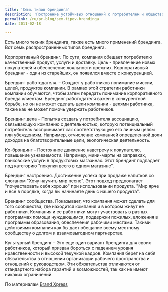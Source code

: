 ```yaml
---
title: 'Семь типов брендинга'
description: 'Построение устойчивых отношений с потребителем и обществом - то, чего добиваются (или должны добиваться) многие компании. Есть много техник брендинга, также есть много применений брендинга. Вот семь распространенных типов брендинга.'
permalink: /ru/pr-blog/sem-tipov-brendinga
date: 2011-02-18

---
```


Есть много техник брендинга, также есть много применений брендинга. Вот семь распространенных типов брендинга.

Корпоративный брендинг. По сути, компания обещает потребителю качественный продукт, услуги и доставку. Цель - привлечение новых покупателей и обеспечение лояльности прежних. Корпоративный брендинг - один из старейших, он появился вместе с конкуренцией.

Брендинг работодателя. – Создает у работников понимание миссии, целей, продуктов компании. В рамках этой стратегии работники компании обучаются, чтобы затем передать понимание корпоративного бренда клиентам. Брендинг работодателя важен в конкурентной борьбе, но он не  может сделать цели компании - целями работника, также как не может помочь удержать работников.

Брендинг дела – Попытка создать у потребителя ассоциацию, связывающую компанию с деятельностью, которую потенциальный потребитель воспринимает как соответствующую его личным целям или убеждениям. Например, отчисление компанией определенной доли доходов на благотворительные цели, экологическая деятельность.

Ко-брэндинг – Постоянное движение навстречу к покупателю, повышение узнаваемости. Например, мини-марты на заправках, банковские услуги в продуктовых магазинах. Этот брендинг подпадает под категорию "покупки всего в одном магазине".

Брендинг настроения. Достижение успеха при продаже напитков со слоганом "Хочу научить мир песне". Этот подход предполагает "почувствовать себя хорошо" при использовании продукта. "Мир ярче и все в порядке, когда вы начинаете день с нашего продукта".

Брендинг сообщества. Показывает, что компания может сделать для того сообщества, где находится компания и в котором живут ее работники. Компания и ее работники могут участвовать в разных программах помощи нуждающимся, поддержки пожилых, вложения в программы образования, обеспечения рабочими местами. Такими действиями компания как бы дает обещание всему местному сообществу о долгом и взаимовыгодном партнерстве.

Культурный брендинг – Это еще один вариант брендинга для своих работников, который призван бороться с падением уровня нравственности и высокой текучкой кадров. Компания берет на себя обязательства в отношении организации рабочего пространства и отношений с руководством. Эти обязательства отличаются от стандартного набора гарантий и возможностей, так как не имеют никаких ограничений.

По материалам <a href="http://www.brandxpress.net/2005/08/seven-types-of-branding/">Brand Xpress</a>

